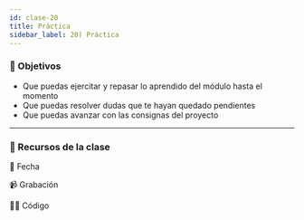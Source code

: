 ```yaml
---
id: clase-20
title: Práctica
sidebar_label: 20) Práctica
---
```


### 🏁 Objetivos

- Que puedas ejercitar y repasar lo aprendido del módulo hasta el momento
- Que puedas resolver dudas que te hayan quedado pendientes
- Que puedas avanzar con las consignas del proyecto

---

### 🚀 Recursos de la clase

📆 Fecha

📹 Grabación

👩‍💻 Código
